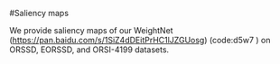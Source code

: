 

#Saliency maps

We provide saliency maps of our WeightNet (https://pan.baidu.com/s/1SiZ4dDEitPrHC1lJZGUosg) (code:d5w7 ) on ORSSD, EORSSD, and ORSI-4199 datasets.


